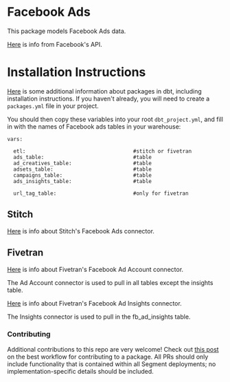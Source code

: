 
# Facebook Ads

This package models Facebook Ads data.

[Here](https://developers.facebook.com/docs/marketing-api/using-the-api) is info
from Facebook's API.

# Installation Instructions

[Here](https://docs.getdbt.com/docs/package-management) is some additional 
information about packages in dbt, including installation instructions. 
If you haven't already, you will need to create a `packages.yml` file in your project.

You should then copy these variables into your root `dbt_project.yml`, and fill in with the names of Facebook ads tables in your warehouse:
```
vars:

  etl:                                   #stitch or fivetran
  ads_table:                             #table
  ad_creatives_table:                    #table
  adsets_table:                          #table
  campaigns_table:                       #table
  ads_insights_table:                    #table

  url_tag_table:                         #only for fivetran
```

## Stitch

[Here](https://www.stitchdata.com/docs/integrations/saas/facebook-ads) 
is info about Stitch's Facebook Ads connector.

## Fivetran

[Here](https://fivetran.com/docs/applications/facebook-ad-account) 
is info about Fivetran's Facebook Ad Account connector.

The Ad Account connector is used to pull in all tables except the insights table.

[Here](https://fivetran.com/docs/applications/facebook-ads-insights) 
is info about Fivetran's Facebook Ad Insights connector.

The Insights connector is used to pull in the fb_ad_insights table.

### Contributing
Additional contributions to this repo are very welcome! Check out [this post](https://discourse.getdbt.com/t/contributing-to-a-dbt-package/657) on the best workflow for contributing to a package. All PRs should only include functionality that is contained within all Segment deployments; no implementation-specific details should be included.
